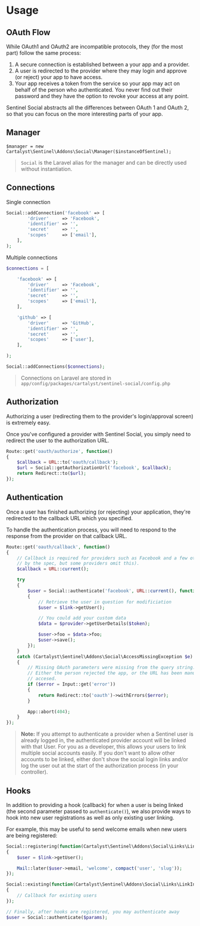 # Usage

## OAuth Flow

While OAuth1 and OAuth2 are incompatible protocols, they (for the most part) follow the same process:

1. A secure connection is established between a your app and a provider.
2. A user is redirected to the provider where they may login and approve (or reject) your app to have access.
3. Your app receives a token from the service so your app may act on behalf of the person who authenticated. You never find out their password and they have the option to revoke your access at any point.

Sentinel Social abstracts all the differences between OAuth 1 and OAuth 2, so that you can focus on the more interesting parts of your app.

## Manager

	$manager = new Cartalyst\Sentinel\Addons\Social\Manager($instanceOfSentinel);

> `Social` is the Laravel alias for the manager and can be directly used without instantiation.

## Connections

Single connection

```php
Social::addConnection('facebook' => [
		'driver'     => 'Facebook',
		'identifier' => '',
		'secret'     => '',
		'scopes'     => ['email'],
	],
);
```

Multiple connections

```php
$connections = [

	'facebook' => [
		'driver'     => 'Facebook',
		'identifier' => '',
		'secret'     => '',
		'scopes'     => ['email'],
	],

	'github' => [
		'driver'     => 'GitHub',
		'identifier' => '',
		'secret'     => '',
		'scopes'     => ['user'],
	],

);

Social::addConnections($connections);
```

> Connections on Laravel are stored in `app/config/packages/cartalyst/sentinel-social/config.php`

## Authorization

Authorizing a user (redirecting them to the provider's login/approval screen) is extremely easy.

Once you've configured a provider with Sentinel Social, you simply need to redirect the user to the authorization URL.

```php
Route::get('oauth/authorize', function()
{
	$callback = URL::to('oauth/callback');
	$url = Social::getAuthorizationUrl('facebook', $callback);
	return Redirect::to($url);
});
```

## Authentication

Once a user has finished authorizing (or rejecting) your application, they're redirected to the callback URL which you specified.

To handle the authentication process, you will need to respond to the response from the provider on that callback URL.

```php
Route::get('oauth/callback', function()
{
	// Callback is required for providers such as Facebook and a few others (it's required
	// by the spec, but some providers omit this).
	$callback = URL::current();

	try
	{
		$user = Social::authenticate('facebook', URL::current(), function(Cartalyst\Sentinel\Addons\Social\Links\LinkInterface $link, $provider, $token, $slug)
		{
			// Retrieve the user in question for modificiation
			$user = $link->getUser();

			// You could add your custom data
			$data = $provider->getUserDetails($token);

			$user->foo = $data->foo;
			$user->save();
		});
	}
	catch (Cartalyst\Sentinel\Addons\Social\AccessMissingException $e)
	{
		// Missing OAuth parameters were missing from the query string.
		// Either the person rejected the app, or the URL has been manually
		// accesed.
		if ($error = Input::get('error'))
		{
			return Redirect::to('oauth')->withErrors($error);
		}

		App::abort(404);
	}
});
```

> **Note:** If you attempt to authenticate a provider when a Sentinel user is already logged in, the authenticated provider account will be linked with that User. For you as a developer, this allows your users to link multiple social accounts easily. If you don't want to allow other accounts to be linked, either don't show the social login links and/or log the user out at the start of the authorization process (in your controller).

## Hooks

In addition to providing a hook (callback) for when a user is being linked (the second parameter passed to `authenticate()`), we also provide ways to hook into new user registrations as well as only existing user linking.

For example, this may be useful to send welcome emails when new users are being registered:

```php
Social::registering(function(Cartalyst\Sentinel\Addons\Social\Links\LinkInterface $link, $provider, $token, $slug)
{
	$user = $link->getUser();

	Mail::later($user->email, 'welcome', compact('user', 'slug'));
});

Social::existing(function(Cartalyst\Sentinel\Addons\Social\Links\LinkInterface $link, $provider, $token, $slug)
{
	// Callback for existing users
});

// Finally, after hooks are registered, you may authenticate away
$user = Social::authenticate($params);
```
